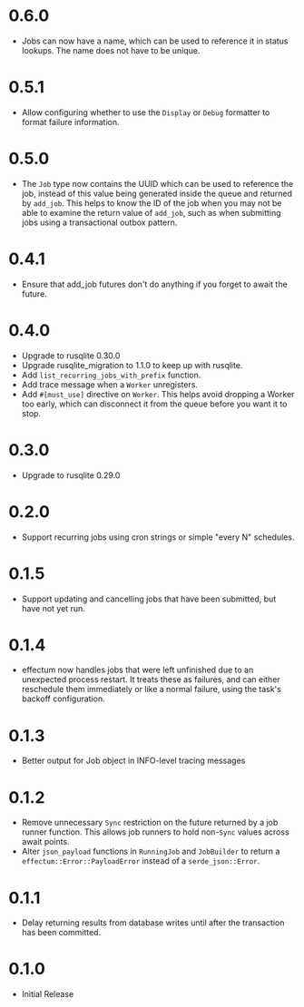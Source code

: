# 0.6.0

- Jobs can now have a name, which can be used to reference it in status lookups. The name does not have to be unique.

# 0.5.1

- Allow configuring whether to use the `Display` or `Debug` formatter to format failure information.

# 0.5.0

- The `Job` type now contains the UUID which can be used to reference the job, instead of this value being generated
    inside the queue and returned by `add_job`. This helps to know the ID of the job when you may not be able to examine
    the return value of `add_job`, such as when submitting jobs using a transactional outbox pattern.

# 0.4.1

- Ensure that add_job futures don't do anything if you forget to await the future.

# 0.4.0

- Upgrade to rusqlite 0.30.0
- Upgrade rusqlite_migration to 1.1.0 to keep up with rusqlite.
- Add `list_recurring_jobs_with_prefix` function. 
- Add trace message when a `Worker` unregisters.
- Add `#[must_use]` directive on `Worker`. This helps avoid dropping a Worker too early, which can disconnect it from
    the queue before you want it to stop.

# 0.3.0

- Upgrade to rusqlite 0.29.0

# 0.2.0

- Support recurring jobs using cron strings or simple "every N" schedules.

# 0.1.5

- Support updating and cancelling jobs that have been submitted, but have not yet run.

# 0.1.4

- effectum now handles jobs that were left unfinished due to an unexpected process restart. It treats these as failures,
    and can either reschedule them immediately or like a normal failure, using the task's backoff configuration.

# 0.1.3

- Better output for Job object in INFO-level tracing messages

# 0.1.2

- Remove unnecessary `Sync` restriction on the future returned by a job runner function. This allows job runners to hold
    non-`Sync` values across await points.
- Alter `json_payload` functions in `RunningJob` and `JobBuilder` to return a `effectum::Error::PayloadError` instead of a `serde_json::Error`.

# 0.1.1

- Delay returning results from database writes until after the transaction has been committed.

# 0.1.0

- Initial Release
